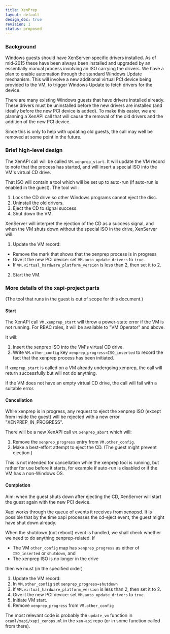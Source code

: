 ```yaml
---
title: XenPrep
layout: default
design_doc: true
revision: 1
status: proposed
---
```


### Background
Windows guests should have XenServer-specific drivers installed. As of mid-2015 these have been always been installed and upgraded by an essentially manual process involving an ISO carrying the drivers. We have a plan to enable automation through the standard Windows Update mechanism. This will involve a new additional virtual PCI device being provided to the VM, to trigger Windows Update to fetch drivers for the device.

There are many existing Windows guests that have drivers installed already. These drivers must be uninstalled before the new drivers are installed (and ideally before the new PCI device is added). To make this easier, we are planning a XenAPI call that will cause the removal of the old drivers and the addition of the new PCI device.

Since this is only to help with updating old guests, the call may well be removed at some point in the future.

### Brief high-level design
The XenAPI call will be called `VM.xenprep_start`. It will update the VM record to note that the process has started, and will insert a special ISO into the VM's virtual CD drive.

That ISO will contain a tool which will be set up to auto-run (if auto-run is enabled in the guest). The tool will:

1. Lock the CD drive so other Windows programs cannot eject the disc.
2. Uninstall the old drivers.
3. Eject the CD to signal success.
4. Shut down the VM.

XenServer will interpret the ejection of the CD as a success signal, and when the VM shuts down without the special ISO in the drive, XenServer will:

1. Update the VM record:
  * Remove the mark that shows that the xenprep process is in progress
  * Give it the new PCI device: set `VM.auto_update_drivers` to `true`.
  * If `VM.virtual_hardware_platform_version` is less than 2, then set it to 2.
2. Start the VM.

### More details of the xapi-project parts
(The tool that runs in the guest is out of scope for this document.)

#### Start
The XenAPI call `VM.xenprep_start` will throw a power-state error if the VM is not running.
For RBAC roles, it will be available to "VM Operator" and above.

It will:

1. Insert the xenprep ISO into the VM's virtual CD drive.
2. Write `VM.other_config` key `xenprep_progress=ISO_inserted` to record the fact that the xenprep process has been initiated.

If `xenprep_start` is called on a VM already undergoing xenprep, the call will return successfully but will not do anything.

If the VM does not have an empty virtual CD drive, the call will fail with a suitable error.

#### Cancellation
While xenprep is in progress, any request to eject the xenprep ISO (except from inside the guest) will be rejected with a new error "XENPREP_IN_PROGRESS".

There will be a new XenAPI call `VM.xenprep_abort` which will:

1. Remove the `xenprep_progress` entry from `VM.other_config`.
2. Make a best-effort attempt to eject the CD. (The guest might prevent ejection.)

This is not intended for cancellation while the xenprep tool is running, but rather for use before it starts, for example if auto-run is disabled or if the VM has a non-Windows OS.

#### Completion

Aim: when the guest shuts down after ejecting the CD, XenServer will start the guest again with the new PCI device.

Xapi works through the queue of events it receives from xenopsd. It is possible that by the time xapi processes the cd-eject event, the guest might have shut down already.

When the shutdown (not reboot) event is handled, we shall check whether we need to do anything xenprep-related. If
* The VM `other_config` map has `xenprep_progress` as either of `ISO_inserted` or `shutdown`, and
* The xenprep ISO is no longer in the drive

then we must (in the specified order)

1. Update the VM record:
  1. In `VM.other_config` set `xenprep_progress=shutdown`
  2. If `VM.virtual_hardware_platform_version` is less than 2, then set it to 2.
  3. Give it the new PCI device: set `VM.auto_update_drivers` to `true`.
2. Initiate VM start.
3. Remove `xenprep_progress` from `VM.other_config`

The most relevant code is probably the `update_vm` function in `ocaml/xapi/xapi_xenops.ml` in the `xen-api` repo (or in some function called from there).
